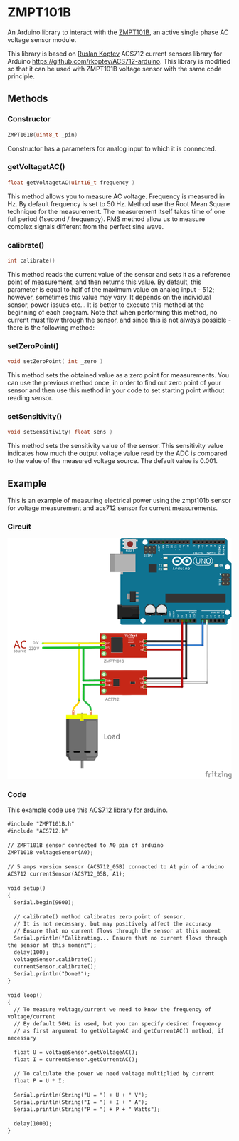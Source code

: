 # ZMPT101B

An Arduino library to interact with the [ZMPT101B](http://www.zeming-e.com/file/0_2013_10_18_093344.pdf), an active single phase AC voltage sensor module.

This library is based on [Ruslan Koptev](https://github.com/rkoptev) ACS712 current sensors library for Arduino <https://github.com/rkoptev/ACS712-arduino>. This library is modified so that it can be used with ZMPT101B voltage sensor with the same code principle.

## Methods

### **Constructor**

```c++
ZMPT101B(uint8_t _pin)
```

Constructor has a parameters for analog input to which it is connected.

### **getVoltagetAC()**

```c++
float getVoltagetAC(uint16_t frequency )
```

This method allows you to measure AC voltage. Frequency is measured in Hz. By default frequency is set to 50 Hz. Method use the Root Mean Square technique for the measurement. The measurement itself takes time of one full period (1second / frequency). RMS method allow us to measure complex signals different from the perfect sine wave.

### **calibrate()**

```c++
int calibrate()
```

This method reads the current value of the sensor and sets it as a reference point of measurement, and then returns this value. By default, this parameter is equal to half of the maximum value on analog input - 512; however, sometimes this value may vary. It depends on the individual sensor, power issues etc… It is better to execute this method at the beginning of each program. Note that when performing this method, no current must flow through the sensor, and since this is not always possible - there is the following method:

### **setZeroPoint()**

```c++
void setZeroPoint( int _zero )
```

This method sets the obtained value as a zero point for measurements. You can use the previous method once, in order to find out zero point of your sensor and then use this method in your code to set starting point without reading sensor.

### **setSensitivity()**

```c++
void setSensitivity( float sens )
```

This method sets the sensitivity value of the sensor. This sensitivity value indicates how much the output voltage value read by the ADC is compared to the value of the measured voltage source. The default value is 0.001.

## Example

This is an example of measuring electrical power using the zmpt101b sensor for voltage measurement and acs712 sensor for current measurements.

### Circuit

![circuit](/img/schematic.png)

### Code

This example code use this [ACS712 library for arduino](https://github.com/rkoptev/ACS712-arduino).

```arduino
#include "ZMPT101B.h"
#include "ACS712.h"

// ZMPT101B sensor connected to A0 pin of arduino
ZMPT101B voltageSensor(A0);

// 5 amps version sensor (ACS712_05B) connected to A1 pin of arduino
ACS712 currentSensor(ACS712_05B, A1);

void setup()
{
  Serial.begin(9600);

  // calibrate() method calibrates zero point of sensor,
  // It is not necessary, but may positively affect the accuracy
  // Ensure that no current flows through the sensor at this moment
  Serial.println("Calibrating... Ensure that no current flows through the sensor at this moment");
  delay(100);
  voltageSensor.calibrate();
  currentSensor.calibrate();
  Serial.println("Done!");
}

void loop()
{
  // To measure voltage/current we need to know the frequency of voltage/current
  // By default 50Hz is used, but you can specify desired frequency
  // as first argument to getVoltageAC and getCurrentAC() method, if necessary

  float U = voltageSensor.getVoltageAC();
  float I = currentSensor.getCurrentAC();

  // To calculate the power we need voltage multiplied by current
  float P = U * I;

  Serial.println(String("U = ") + U + " V");
  Serial.println(String("I = ") + I + " A");
  Serial.println(String("P = ") + P + " Watts");

  delay(1000);
}
```